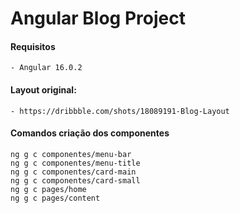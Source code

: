 # Angular Blog Project

#### Requisitos
    - Angular 16.0.2

#### Layout original:
    - https://dribbble.com/shots/18089191-Blog-Layout

#### Comandos criação dos componentes
    ng g c componentes/menu-bar
    ng g c componentes/menu-title
    ng g c componentes/card-main
    ng g c componentes/card-small
    ng g c pages/home
    ng g c pages/content
